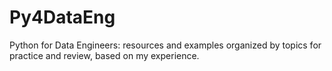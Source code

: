 # Py4DataEng
Python for Data Engineers: resources and examples organized by topics for practice and review, based on my experience.
